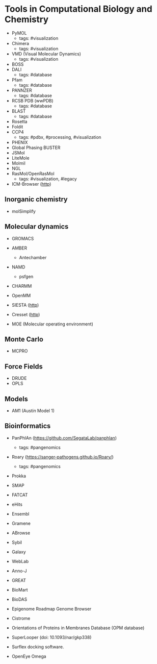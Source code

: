 # Tools in Computational Biology and Chemistry

* PyMOL
    * tags: #visualization
* Chimera
    * tags: #visualization
* VMD (Visual Molecular Dynamics)
    * tags: #visualization
* BOSS
* DALI
    * tags: #database
* Pfam
    * tags: #database
* PANNZER
    * tags: #database
* RCSB PDB (wwPDB)
    * tags: #database
* BLAST
    * tags: #database
* Rosetta
* Foldit
* CCP4
    * tags: #pdbx, #processing, #visualization
* PHENIX
* Global Phasing BUSTER
* JSMol
* LiteMole
* Molmil
* NGL
* RasMol/OpenRasMol
    * tags: #visualization, #legacy
* ICM-Browser ([http](http://www.molsoft.com/icm_browser.html))

## Inorganic chemistry
* molSimplify

## Molecular dynamics
* GROMACS
* AMBER
    * Antechamber 
* NAMD
    * psfgen
* CHARMM
* OpenMM
* SIESTA ([http](https://departments.icmab.es/leem/siesta/))

* Cresset ([http](https://www.cresset-group.com/software/))

* MOE (Molecular operating environment)

## Monte Carlo
* MCPRO

## Force Fields
* DRUDE
* OPLS

## Models
* AM1 (Austin Model 1)

## Bioinformatics
* PanPhlAn (https://github.com/SegataLab/panphlan)
    * tags: #pangenomics
* Roary (https://sanger-pathogens.github.io/Roary/)
    * tags: #pangenomics
* Prokka
* SMAP
* FATCAT
* eHits

* Ensembl
* Gramene
* ABrowse
* Sybil
* Galaxy
* WebLab
* Anno-J
* GREAT
* BioMart
* BioDAS
* Epigenome Roadmap Genome Browser
* Cistrome

* Orientations of Proteins in Membranes Database (OPM database)
* SuperLooper (doi: 10.1093/nar/gkp338)
* Surflex docking software.
* OpenEye Omega
